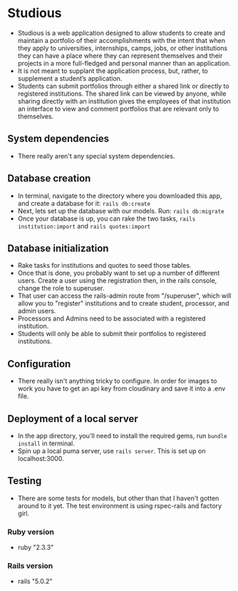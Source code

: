 # Studious
- Studious is a web application designed to allow students to create and maintain a portfolio of their accomplishments with the intent that when they apply to universities, internships, camps, jobs, or other institutions they can have a place where they can represent themselves and their projects in a more full-fledged and personal manner than an application.
- It is not meant to supplant the application process, but, rather, to supplement a student’s application.
- Students can submit portfolios through either a shared link or directly to registered institutions. The shared link can be viewed by anyone, while sharing directly with an institution gives the employees of that institution an interface to view and comment portfolios that are relevant only to themselves.

## System dependencies
- There really aren't any special system dependencies.


## Database creation
- In terminal, navigate to the directory where you downloaded this app, and create a database for it: `rails db:create`
- Next, lets set up the database with our models. Run: `rails db:migrate`
- Once your database is up, you can rake the two tasks, `rails institution:import` and `rails quotes:import`


## Database initialization
- Rake tasks for institutions and quotes to seed those tables.
- Once that is done, you probably want to set up a number of different users. Create a user using the registration then, in the rails console, change the role to superuser.
- That user can access the rails-admin route from "/superuser", which will allow you to "register" institutions and to create student, processor, and admin users.
- Processors and Admins need to be associated with a registered institution.
- Students will only be able to submit their portfolios to registered institutions.


## Configuration
- There really isn't anything tricky to configure. In order for images to work you have to get an api key from cloudinary and save it into a .env file.


## Deployment of a local server
- In the app directory, you'll need to install the required gems, run `bundle install` in terminal.
- Spin up a local puma server, use `rails server`. This is set up on localhost:3000.


## Testing
- There are some tests for models, but other than that I haven't gotten around to it yet. The test environment is
using rspec-rails and factory girl.


### Ruby version
- ruby "2.3.3"

### Rails version
- rails "5.0.2"

